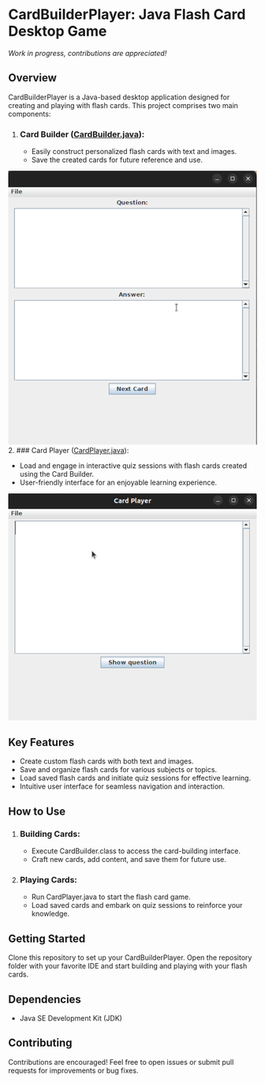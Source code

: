 # CardBuilderPlayer: Java Flash Card Desktop Game  

*Work in progress, contributions are appreciated!*
## Overview
CardBuilderPlayer is a Java-based desktop application designed for creating and playing with flash cards. This project comprises two main components:
1. ### Card Builder ([CardBuilder.java](src/CardBuilder.java)):
   - Easily construct personalized flash cards with text and images.
   - Save the created cards for future reference and use.

![View of CardBuilder.](description_gifs/CardBuilder.gif "CardBuilder")  
2. ### Card Player ([CardPlayer.java](src/CardPlayer.java)):
   - Load and engage in interactive quiz sessions with flash cards created using the Card Builder.
   - User-friendly interface for an enjoyable learning experience.

![View of CardPLayer.](description_gifs/CardPlayer.gif)  
## Key Features
- Create custom flash cards with both text and images.
- Save and organize flash cards for various subjects or topics.
- Load saved flash cards and initiate quiz sessions for effective learning.
- Intuitive user interface for seamless navigation and interaction.
## How to Use
1. ### Building Cards:
   - Execute CardBuilder.class to access the card-building interface.
   - Craft new cards, add content, and save them for future use.
2. ### Playing Cards:
   - Run CardPlayer.java to start the flash card game.
   - Load saved cards and embark on quiz sessions to reinforce your knowledge.
## Getting Started
Clone this repository to set up your CardBuilderPlayer. Open the repository folder with your favorite IDE and start building and playing with your flash cards.
## Dependencies
- Java SE Development Kit (JDK)
## Contributing
Contributions are encouraged! Feel free to open issues or submit pull requests for improvements or bug fixes.
